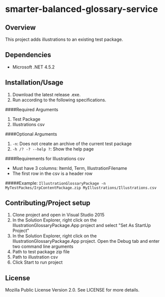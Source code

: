 # smarter-balanced-glossary-service

## Overview
This project adds illustrations to an existing test package.

## Dependencies
- Microsoft .NET 4.5.2

## Installation/Usage
1. Download the latest release .exe.
2. Run according to the following specifications.

####Required Arguments
1. Test Package
2. Illustrations csv

####Optional Arguments
1. `-n`: Does not create an archive of the current test package
2. `-h /? -? --help ?`: Show the help page

####Requirements for Illustrations csv
- Must have 3 columns: ItemId, Term, IllustrationFilename
- The first row in the csv is a header row

#####Example:
`IllustrationGlossaryPackage -n MyTestPackes/IrpContentPackage.zip MyIllustrations/Illustrations.csv`

## Contributing/Project setup
1. Clone project and open in Visual Studio 2015
2. In the Solution Explorer, right click on the IllustrationGlossaryPackage.App project and select "Set As StartUp Project"
3. In the Solution Explorer, right click on the IllustrationGlossaryPackage.App project. Open the Debug tab and enter two command line arguments
  1. Path to test package zip file
  2. Path to illustration csv
4. Click Start to run project 

## License
Mozilla Public License Version 2.0. See LICENSE for more details.